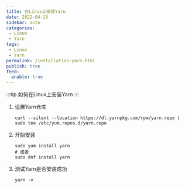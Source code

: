 ```yaml
---
title: 在Linux上安装Yarn
date: 2022-04-15
sidebar: auto
categories:
 - Linux
 - Yarn
tags: 
 - Linux
 - Yarn
permalink: /installation-yarn.html
publish: true
feed:
  enable: true
---
```

:::tip
如何在Linux上安装Yarn
:::

<!-- more -->

1. 设置Yarn仓库

   ```shell
   curl --silent --location https://dl.yarnpkg.com/rpm/yarn.repo | sudo tee /etc/yum.repos.d/yarn.repo
   ```
2. 开始安装

   ```shell
   sudo yum install yarn
   # 或者
   sudo dnf install yarn
   ```
3. 测试Yarn是否安装成功

   ```shell
   yarn -v
   ```
